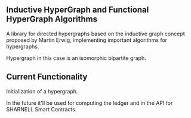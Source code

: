 ## Inductive HyperGraph and Functional HyperGraph Algorithms 

A library for directed hypergraphs based on the inductive graph concept proposed by Martin Erwig, implementing important algorithms for hypergraphs.

Hypergraph in this case is an isomorphic bipartite graph.  

## Current Functionality

Initialization of a hypergraph.

In the future it'll be used for computing the ledger and in the API for SHARNELL Smart Contracts.
